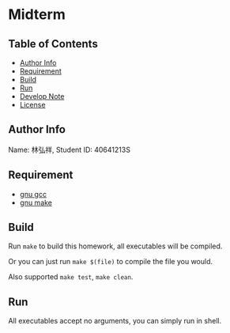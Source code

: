 Midterm
=======

Table of Contents
-----------------
* [Author Info](#author-info)
* [Requirement](#requirement)
* [Build](#build)
* [Run](#run)
* [Develop Note](Note.md)
* [License](LICENSE)

Author Info
-----------
Name: 林弘祥, Student ID: 40641213S

Requirement
-----------
* [gnu gcc]
* [gnu make]

[gnu gcc]: https://gcc.gnu.org/
[gnu make]: https://www.gnu.org/software/make/

Build
-----
Run `make` to build this homework, all executables will be compiled.

Or you can just run `make $(file)` to compile the file you would.

Also supported `make test`, `make clean`.

Run
---
All executables accept no arguments, you can simply run in shell.
